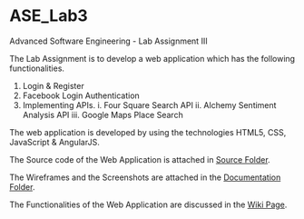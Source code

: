 # ASE_Lab3
Advanced Software Engineering - Lab Assignment III

The Lab Assignment is to develop a web application which has the following functionalities.
  1. Login & Register
  2. Facebook Login Authentication 
  3. Implementing APIs.
      i.   Four Square Search API
      ii.  Alchemy Sentiment Analysis API
      iii. Google Maps Place Search

The web application is developed by using the technologies HTML5, CSS, JavaScript & AngularJS.

The Source code of the Web Application is attached in [Source Folder](https://github.com/BhavyaTeja/ASE_Lab3/tree/master/Source).

The Wireframes and the Screenshots are attached in the [Documentation Folder](https://github.com/BhavyaTeja/ASE_Lab3/tree/master/Documentation).

The Functionalities of the Web Application are discussed in the [Wiki Page](https://github.com/BhavyaTeja/ASE_Lab3/wiki/Lab-Assignment-3---At-a-Glance). 
